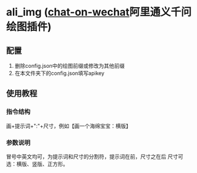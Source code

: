 # ali_img ([chat-on-wechat](https://github.com/zhayujie/chatgpt-on-wechat)阿里通义千问绘图插件)
## 配置
1. 删除config.json中的绘图前缀或修改为其他前缀
2. 在本文件夹下的config.json填写apikey
## 使用教程
### 指令结构
画+提示词+":"+尺寸，例如【画一个海绵宝宝：横版】
### 参数说明
冒号中英文均可，为提示词和尺寸的分割符，提示词在前，尺寸之在后
尺寸可选：横版、竖版、正方形。